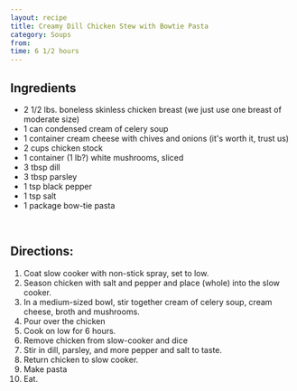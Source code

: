 ```yaml
---
layout: recipe
title: Creamy Dill Chicken Stew with Bowtie Pasta
category: Soups
from:
time: 6 1/2 hours
---
```

Ingredients
-----------

* 2 1/2 lbs. boneless skinless chicken breast (we just use one breast of moderate size)
* 1 can condensed cream of celery soup
* 1 container cream cheese with chives and onions (it's worth it, trust us)
* 2 cups chicken stock
* 1 container (1 lb?) white mushrooms, sliced
* 3 tbsp dill
* 3 tbsp parsley
* 1 tsp black pepper
* 1 tsp salt
* 1 package bow-tie pasta

<br>

Directions:
-----------

1. Coat slow cooker with non-stick spray, set to low.
2. Season chicken with salt and pepper and place (whole) into the slow cooker.
3. In a medium-sized bowl, stir together cream of celery soup, cream cheese, broth and mushrooms.
4. Pour over the chicken 
5. Cook on low for 6 hours.
6. Remove chicken from slow-cooker and dice
7. Stir in dill, parsley, and more pepper and salt to taste. 
8. Return chicken to slow cooker.
9. Make pasta
10. Eat.

